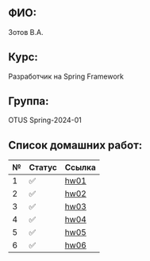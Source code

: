 ## ФИО:
Зотов В.А.
## Курс:
Разработчик на Spring Framework
## Группа:
OTUS Spring-2024-01
## Список домашних работ:

| № | Статус                | Ссылка                                                                      |
|---|-----------------------|-----------------------------------------------------------------------------|
| 1 | :white_check_mark:    | [hw01](https://github.com/foxel93/2024-01-otus-spring-zotov/tree/main/hw01) |
| 2 | :white_check_mark:    | [hw02](https://github.com/foxel93/2024-01-otus-spring-zotov/tree/main/hw02) |
| 3 | :white_check_mark:    | [hw03](https://github.com/foxel93/2024-01-otus-spring-zotov/tree/main/hw03) |
| 4 | :white_check_mark:    | [hw04](https://github.com/foxel93/2024-01-otus-spring-zotov/tree/main/hw04) |
| 5 | :white_check_mark:    | [hw05](https://github.com/foxel93/2024-01-otus-spring-zotov/tree/main/hw05) |
| 6 | :white_check_mark:    | [hw06](https://github.com/foxel93/2024-01-otus-spring-zotov/tree/main/hw06) |

